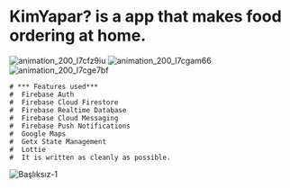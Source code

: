 
# KimYapar? is a app that makes food ordering at home.
  ![animation_200_l7cfz9iu](https://user-images.githubusercontent.com/74095539/187049317-478856b7-c47c-48c7-b259-b59e0de4e632.gif)        ![animation_200_l7cgam66](https://user-images.githubusercontent.com/74095539/187049530-39fe219f-be1c-47ac-8aba-90793780806f.gif)
![animation_200_l7cge7bf](https://user-images.githubusercontent.com/74095539/187049579-ac3c0175-f007-4382-a275-288705a5ca31.gif)

  

    # *** Features used***
    #  Firebase Auth                  
    #  Firebase Cloud Firestore
    #  Firebase Realtime Database 
    #  Firebase Cloud Messaging
    #  Firebase Push Notifications
    #  Google Maps 
    #  Getx State Management
    #  Lottie
    #  It is written as cleanly as possible.
![Başlıksız-1](https://user-images.githubusercontent.com/74095539/187048833-8ae20c0e-ba3e-43f8-82d4-8554fcc2e954.jpg)

